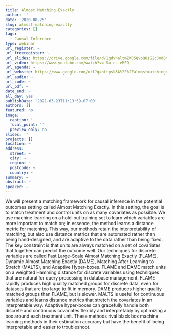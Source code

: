 ```yaml
---
title: Almost Matching Exactly
author: ''
date: '2020-08-25'
slug: almost-matching-exactly
categories: []
tags:
  - Causal Inference
type: webinar
url_register: ~
url_freeregister: ~
url_slides: https://drive.google.com/file/d/1gdVhaltmZWJ5QvoQU1S2cJod0xYOkbNe/view?usp=sharing
url_video: https://www.youtube.com/watch?v=-So_cL-eMFQ
url_agenda: ~
url_website: https://www.google.com/url?q=https%3A%2F%2Falmostmatchingexactly.github.io&sa=D&sntz=1&usg=AFQjCNGyeXB6RMbD_cP9iDA0Ebghg3DWHQ
url_audio: ~
url_code: ~
url_pdf: ~
date_end: ~
all_day: yes
publishDate: '2021-03-23T11:13:59-07:00'
authors: []
featured: no
image:
  caption: ''
  focal_point: ''
  preview_only: no
slides: ''
projects: []
location: ~
address:
  street: ~
  city: ~
  region: ~
  postcode: ~
  country: ~
summary: ~
abstract: ~
speaker: ~
---
```

<!--more-->
We will present a matching framework for causal inference in the potential outcomes setting called Almost Matching Exactly. In this setting, the goal is to match treatment and control units on as many covariates as possible. We use machine learning on a hold-out training set to learn which variables are more important to match on; in essence, the method learns a distance metric for matching. This way, our methods retain the interpretability of matching, but also use distance metrics that are automated rather than being hand-designed, and are adaptive to the data rather than being fixed. The key constraint is that units are always matched on a set of covariates that together can predict the outcome well. Our techniques for discrete variables are called Fast Large-Scale Almost Matching Exactly (FLAME), Dynamic Almost Matching Exactly (DAME), Matching After Learning to Stretch (MALTS), and Adaptive Hyper-boxes. FLAME and DAME match units on a weighted Hamming distance for discrete variables using techniques that are natural for query processing in database management. FLAME rapidly produces high quality matched groups for discrete data, even for datasets that are too large to fit in memory. DAME produces higher quality matched groups than FLAME, but is slower. MALTS is useful for continuous variables and learns distance metrics that stretch the covariates in an interpretable way. Adaptive hyper-boxes can gracefully handle both discrete and continuous covariates flexibly and interpretably by optimizing a box around each treatment unit. These methods rival black box machine learning methods in their estimation accuracy but have the benefit of being interpretable and easier to troubleshoot.  